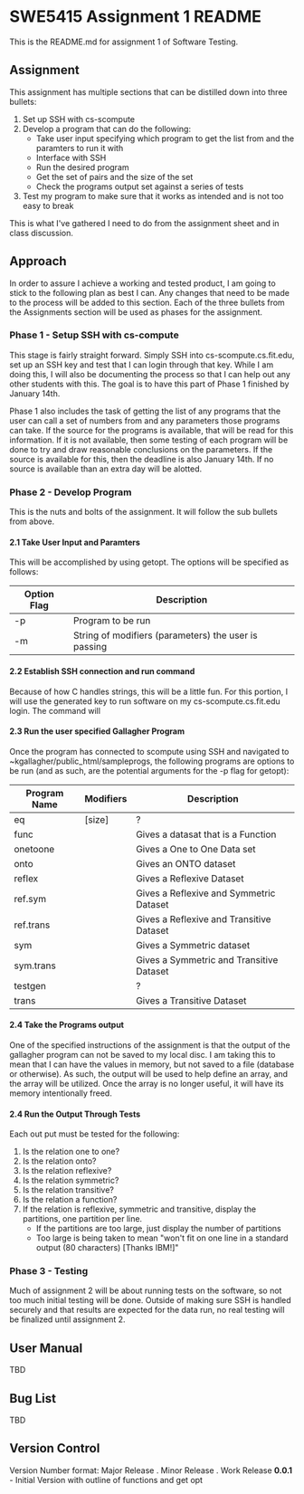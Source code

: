# SWE5415 Assignment 1 README

This is the README.md for assignment 1 of Software Testing.

## Assignment

This assignment has multiple sections that can be distilled down into three bullets:
1. Set up SSH with cs-scompute
2. Develop a program that can do the following:
   * Take user input specifying which program to get the list from and the paramters to run it with
   * Interface with SSH
   * Run the desired program
   * Get the set of pairs and the size of the set
   * Check the programs output set against a series of tests
3. Test my program to make sure that it works as intended and is not too easy to break 

This is what I've gathered I need to do from the assignment sheet and in class discussion.

## Approach

In order to assure I achieve a working and tested product, I am going to stick to the following plan as best I can.  Any changes that need to be made to the process will be added to this section. Each of the three bullets from the Assignments section will be used as phases for the assignment.

### Phase 1 - Setup SSH with cs-compute
This stage is fairly straight forward. Simply SSH into cs-scompute.cs.fit.edu, set up an SSH key and test that I can login through that key. While I am doing this, I will also be documenting the process so that I can help out any other students with this. The goal is to have this part of Phase 1 finished by January 14th.

Phase 1 also includes the task of getting the list of any programs that the user can call a set of numbers from and any parameters those programs can take. If the source for the programs is available, that will be read for this information. If it is not available, then some testing of each program will be done to try and draw reasonable conclusions on the parameters. If the source is available for this, then the deadline is also January 14th. If no source is available than an extra day will be alotted.

### Phase 2 - Develop Program
This is the nuts and bolts of the assignment. It will follow the sub bullets from above.

#### 2.1 Take User Input and Paramters
This will be accomplished by using getopt. The options will be specified as follows:

Option Flag | Description
----------- | -----------
-p          | Program to be run
-m          | String of modifiers (parameters) the user is passing


#### 2.2 Establish SSH connection and run command
Because of how C handles strings, this will be a little fun. For this portion, I will use the generated key to run software on my cs-scompute.cs.fit.edu login. The command will 

#### 2.3 Run the user specified Gallagher Program

Once the program has connected to scompute using SSH and navigated to ~kgallagher/public_html/sampleprogs, the following programs are options to be run (and as such, are the potential arguments for the -p flag for getopt):

Program Name | Modifiers   | Description
------------ | ----------- | -----------
eq           | \[size\]    | ?
func         |             | Gives a datasat that is a Function
onetoone     |             | Gives a One to One Data set
onto         |             | Gives an ONTO dataset
reflex       |             | Gives a Reflexive Dataset
ref.sym      |             | Gives a Reflexive and Symmetric Dataset
ref.trans    |             | Gives a Reflexive and Transitive Dataset
sym          |             | Gives a Symmetric dataset
sym.trans    |             | Gives a Symmetric and Transitive Dataset
testgen      |             | ?
trans        |             | Gives a Transitive Dataset

#### 2.4 Take the Programs output
One of the specified instructions of the assignment is that the output of the gallagher program can not be saved to my local disc. I am taking this to mean that I can have the values in memory, but not saved to a file (database or otherwise). As such, the output will be used to help define an array, and the array will be utilized. Once the array is no longer useful, it will have its memory intentionally freed.

#### 2.4 Run the Output Through Tests
Each out put must be tested for the following:
1. Is the relation one to one?
2. Is the relation onto?
3. Is the relation reflexive?
4. Is the relation symmetric?
5. Is the relation transitive?
6. Is the relation a function?
7. If the relation is reflexive, symmetric and transitive, display the partitions, one partition per line.
   - If the partitions are too large, just display the number of partitions
   - Too large is being taken to mean "won't fit on one line in a standard output (80 characters) \[Thanks IBM!\]"

### Phase 3 - Testing
Much of assignment 2 will be about running tests on the software, so not too much initial testing will be done. Outside of making sure SSH is handled securely and that results are expected for the data run, no real testing will be finalized until assignment 2.

## User Manual
TBD

## Bug List
TBD

## Version Control
Version Number format: Major Release . Minor Release . Work Release
**0.0.1** - Initial Version with outline of functions and get opt